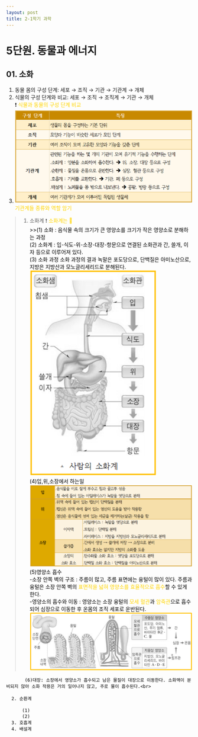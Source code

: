 ```yaml
---
layout: post
title: 2-1학기 과학
---
```

# 5단원. 동물과 에너지


## 01. 소화
  1. 동물 몸의 구성 단계:  세포 → 조직 → 기관 → 기관계 → 개체
  2. 식물의 구성 단계와 비교:  세포 → 조직 → 조직계 → 기관 → 개체<br>❗️ <font color = ffd400>식물과 동물의 구성 단계 비교<font color = black>
  3. ![동물 구성단계](/images/1.PNG)<br>
  <font color = ffd400>기관계들 종류와 역할 암기<font color = black>
  >1. 소화계 ❗️ <font color = ffd400>소화계는 💩<font color = black><br>
          >>(1) 소화 : 음식물 속의 크기가 큰 영양소를 크기가 작은 영양소로 분해하는 과정<br>
          (2) 소화계 : 입-식도-위-소장-대장-항문으로 연결된 소화관과 간, 쓸개, 이자 등으로 이루어져 있다.<br>
           (3) 소화 과정 소화 과정의 결과 녹말은 포도당으로, 단백질은 아미노산으로, 지방은 지방산과 모노글리세리드로 분해된다.<br>
          ![소화계](/images/2.PNG)<br>
          (4)입,위,소장에서 하는일<br>
          ![입,위,소장](/images/3.PNG)<br>
          (5)영양소 흡수<br>
           -소장 안쪽 벽의 구조 : 주름이 많고, 주름 표면에는 융털이 많이 있다. 주름과 융털은 소장 안쪽 벽의 <font color = ffd400>표면적을 넓혀 영양소를 효율적으로 흡수<font color = black>할 수 있게 한다.<br>
           -영양소의 흡수와 이동 : 영양소는 소장 융털의 <font color = ffd400>모세 혈관<font color = black>과 <font color = ffd400>암죽관<font color = black>으로 흡수되어 심장으로 이동한 후 온몸의 조직 세포로 운반된다.<br>
           ![영양소흡수](/images/4.png)<br>

           (6)대장: 소장에서 영양소가 흡수되고 남은 물질이 대장으로 이동한다. 소화액이 분비되지 않아 소화 작용은 거의 일어나지 않고, 주로 물이 흡수된다.<br>

      2. 순환계

          (1)
          (2)
      3. 호흡계
      4. 배설계 